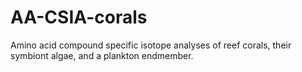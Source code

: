 # AA-CSIA-corals
Amino acid compound specific isotope analyses of reef corals, their symbiont algae, and a plankton endmember.
